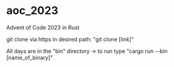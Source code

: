 # aoc_2023
Advent of Code 2023 in Rust

git clone via https in desired path: "git clone [link]"

All days are in the "bin" directory
-> to run type "cargo run --bin [name_of_binary]"
